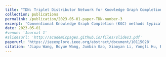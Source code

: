 ```yaml
---
title: "TDN: Triplet Distributor Network for Knowledge Graph Completion"
collection: publications
permalink: /publication/2023-05-01-paper-TDN-number-3
excerpt: 'Conventional Knowledge Graph Completion (KGC) methods typically map entities and relations to a unified space through the shared mapping matrix, and then interact with entities and relations to infer the missing items in the knowledge graph. Although this shared mapping matrix considers the suitability of all triplets, it neglects the specificity of each triplet. To solve this problem, we dynamically learn one information distributor for each triplet to exchange its specific information. In this paper, we propose a novel Triplet Distributor Network (TDN) for the knowledge graph completion task. Specifically, we adaptively learn one Triplet Distributor (TD) for each triplet to assist the interaction between the entity and relation. Furthermore, on the basis of TD, we creatively design the information exchange layer to dynamically propagate the information of the entity and relation, thus mutually enhancing entity and relation representations. Except for several commonly-used knowledge graph datasets, we still implement the link prediction task on the social-relational and medical datasets to test the proposed method. Experimental results demonstrate that the proposed method performs better than existing state-of-the-art KGC methods.'
date: 2023-05-01
#venue: 'Journal 1'
#slidesurl: 'http://academicpages.github.io/files/slides3.pdf'
paperurl: 'https://ieeexplore.ieee.org/abstract/document/10115028'
citation: 'Jiapu Wang, Boyue Wang, Junbin Gao, Xiaoyan Li, Yongli Hu, Baocai Yin. TDN: Triplet Distributor Network for Knowledge Graph Completion[J]. IEEE Transactions on Knowledge and Data Engineering, 2023, 35(12): 13002 - 13014.'
---
```

